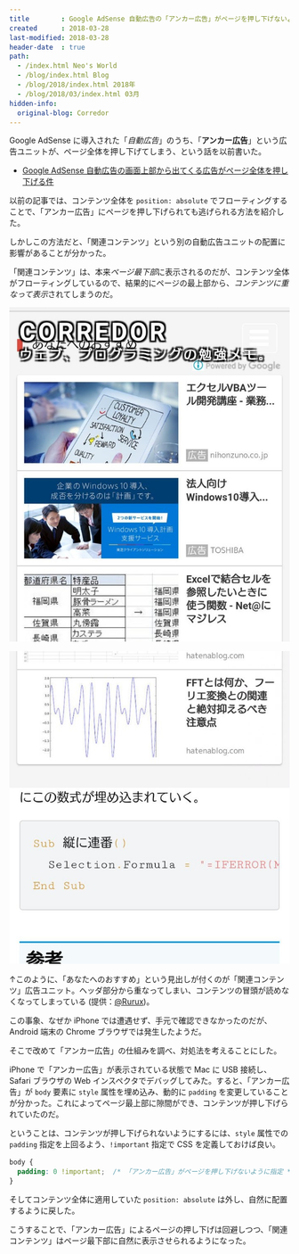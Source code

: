 ```yaml
---
title        : Google AdSense 自動広告の「アンカー広告」がページを押し下げないようにする
created      : 2018-03-28
last-modified: 2018-03-28
header-date  : true
path:
  - /index.html Neo's World
  - /blog/index.html Blog
  - /blog/2018/index.html 2018年
  - /blog/2018/03/index.html 03月
hidden-info:
  original-blog: Corredor
---
```


Google AdSense に導入された「*自動広告*」のうち、「**アンカー広告**」という広告ユニットが、ページ全体を押し下げてしまう、という話を以前書いた。

- [Google AdSense 自動広告の画面上部から出てくる広告がページ全体を押し下げる件](/blog/2018/02/27-01.html)

以前の記事では、コンテンツ全体を `position: absolute` でフローティングすることで、「アンカー広告」にページを押し下げられても逃げられる方法を紹介した。

しかしこの方法だと、「関連コンテンツ」という別の自動広告ユニットの配置に影響があることが分かった。

「関連コンテンツ」は、本来*ページ最下部*に表示されるのだが、コンテンツ全体がフローティングしているので、結果的にページの最上部から、*コンテンツに重なって表示*されてしまうのだ。

![こんな風に](28-02-01.jpg)

![崩れていた](28-02-02.jpg)

↑このように、「あなたへのおすすめ」という見出しが付くのが「関連コンテンツ」広告ユニット。ヘッダ部分から重なってしまい、コンテンツの冒頭が読めなくなってしまっている (提供：[@Rurux](https://twitter.com/Rurux/status/978162156850982912))。

この事象、なぜか iPhone では遭遇せず、手元で確認できなかったのだが、Android 端末の Chrome ブラウザでは発生したようだ。

そこで改めて「アンカー広告」の仕組みを調べ、対処法を考えることにした。

iPhone で「アンカー広告」が表示されている状態で Mac に USB 接続し、Safari ブラウザの Web インスペクタでデバッグしてみた。すると、「アンカー広告」が `body` 要素に `style` 属性を埋め込み、動的に `padding` を変更していることが分かった。これによってページ最上部に隙間ができ、コンテンツが押し下げられていたのだ。

ということは、コンテンツが押し下げられないようにするには、`style` 属性での `padding` 指定を上回るよう、`!important` 指定で CSS を定義しておけば良い。

```css
body {
  padding: 0 !important;  /* 「アンカー広告」がページを押し下げないように指定 */
}
```

そしてコンテンツ全体に適用していた `position: absolute` は外し、自然に配置するように戻した。

こうすることで、「アンカー広告」によるページの押し下げは回避しつつ、「関連コンテンツ」はページ最下部に自然に表示させられるようになった。
